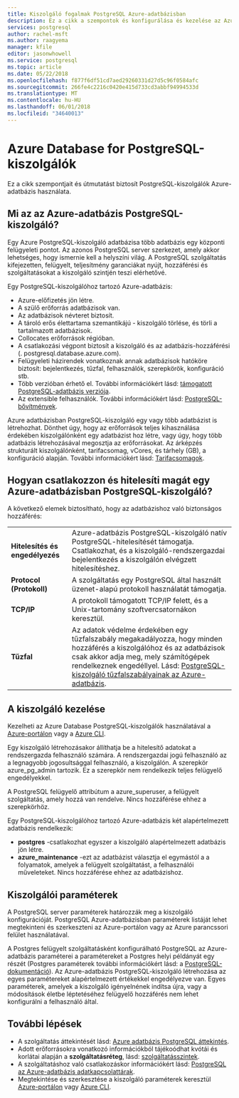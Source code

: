 ```yaml
---
title: Kiszolgáló fogalmak PostgreSQL Azure-adatbázisban
description: Ez a cikk a szempontok és konfigurálása és kezelése az Azure-adatbázis PostgreSQL-kiszolgálók iránymutatásokat tartalmaz.
services: postgresql
author: rachel-msft
ms.author: raagyema
manager: kfile
editor: jasonwhowell
ms.service: postgresql
ms.topic: article
ms.date: 05/22/2018
ms.openlocfilehash: f877f6df51cd7aed29260331d27d5c96f0584afc
ms.sourcegitcommit: 266fe4c2216c0420e415d733cd3abbf94994533d
ms.translationtype: MT
ms.contentlocale: hu-HU
ms.lasthandoff: 06/01/2018
ms.locfileid: "34640013"
---
```

# <a name="azure-database-for-postgresql-servers"></a>Azure Database for PostgreSQL-kiszolgálók
Ez a cikk szempontjait és útmutatást biztosít PostgreSQL-kiszolgálók Azure-adatbázis használata.

## <a name="what-is-an-azure-database-for-postgresql-server"></a>Mi az az Azure-adatbázis PostgreSQL-kiszolgáló?
Egy Azure PostgreSQL-kiszolgáló adatbázisa több adatbázis egy központi felügyeleti pontot. Az azonos PostgreSQL server szerkezet, amely akkor lehetséges, hogy ismernie kell a helyszíni világ. A PostgreSQL szolgáltatás kifejezetten, felügyelt, teljesítmény garanciákat nyújt, hozzáférési és szolgáltatásokat a kiszolgáló szintjén teszi elérhetővé.

Egy PostgreSQL-kiszolgálóhoz tartozó Azure-adatbázis:

- Azure-előfizetés jön létre.
- A szülő erőforrás adatbázisok van.
- Az adatbázisok névteret biztosít.
- A tároló erős élettartama szemantikájú - kiszolgáló törlése, és törli a tartalmazott adatbázisok.
- Collocates erőforrások régióban.
- A csatlakozási végpont biztosít a kiszolgáló és az adatbázis-hozzáférési (. postgresql.database.azure.com).
- Felügyeleti házirendek vonatkoznak annak adatbázisok hatóköre biztosít: bejelentkezés, tűzfal, felhasználók, szerepkörök, konfiguráció stb.
- Több verzióban érhető el. További információkért lásd: [támogatott PostgreSQL-adatbázis verziója](concepts-supported-versions.md).
- Az extensible felhasználók. További információkért lásd: [PostgreSQL-bővítmények](concepts-extensions.md).

Azure adatbázisban PostgreSQL-kiszolgáló egy vagy több adatbázist is létrehozhat. Dönthet úgy, hogy az erőforrások teljes kihasználása érdekében kiszolgálónként egy adatbázist hoz létre, vagy úgy, hogy több adatbázis létrehozásával megosztja az erőforrásokat. Az árképzés strukturált kiszolgálónként, tarifacsomag, vCores, és tárhely (GB), a konfiguráció alapján. További információkért lásd: [Tarifacsomagok](./concepts-pricing-tiers.md).

## <a name="how-do-i-connect-and-authenticate-to-an-azure-database-for-postgresql-server"></a>Hogyan csatlakozzon és hitelesíti magát egy Azure-adatbázisban PostgreSQL-kiszolgáló?
A következő elemek biztosítható, hogy az adatbázishoz való biztonságos hozzáférés:

|||
|:--|:--|
| **Hitelesítés és engedélyezés** | Azure-adatbázis PostgreSQL-kiszolgáló natív PostgreSQL-hitelesítését támogatja. Csatlakozhat, és a kiszolgáló-rendszergazdai bejelentkezés a kiszolgálón elvégzett hitelesítéshez. |
| **Protocol (Protokoll)** | A szolgáltatás egy PostgreSQL által használt üzenet-alapú protokoll használatát támogatja. |
| **TCP/IP** | A protokoll támogatott TCP/IP felett, és a Unix-tartomány szoftvercsatornákon keresztül. |
| **Tűzfal** | Az adatok védelme érdekében egy tűzfalszabály megakadályozza, hogy minden hozzáférés a kiszolgálóhoz és az adatbázisok csak akkor adja meg, mely számítógépek rendelkeznek engedéllyel. Lásd: [PostgreSQL-kiszolgáló tűzfalszabályainak az Azure-adatbázis](concepts-firewall-rules.md). |

## <a name="managing-your-server"></a>A kiszolgáló kezelése
Kezelheti az Azure Database PostgreSQL-kiszolgálók használatával a [Azure-portálon](https://portal.azure.com) vagy a [Azure CLI](/cli/azure/postgres).

Egy kiszolgáló létrehozásakor állíthatja be a hitelesítő adatokat a rendszergazda felhasználó számára. A rendszergazdai jogú felhasználó az a legnagyobb jogosultsággal felhasználó, a kiszolgálón. A szerepkör azure_pg_admin tartozik. Ez a szerepkör nem rendelkezik teljes felügyelő engedélyekkel. 

A PostgreSQL felügyelő attribútum a azure_superuser, a felügyelt szolgáltatás, amely hozzá van rendelve. Nincs hozzáférése ehhez a szerepkörhöz.

Egy PostgreSQL-kiszolgálóhoz tartozó Azure-adatbázis két alapértelmezett adatbázis rendelkezik: 
- **postgres** -csatlakozhat egyszer a kiszolgáló alapértelmezett adatbázis jön létre.
- **azure_maintenance** -ezt az adatbázist választja el egymástól a a folyamatok, amelyek a felügyelt szolgáltatást, a felhasználói műveleteket. Nincs hozzáférése ehhez az adatbázishoz.


## <a name="server-parameters"></a>Kiszolgálói paraméterek
A PostgreSQL server paraméterek határozzák meg a kiszolgáló konfigurációját. PostgreSQL Azure-adatbázisban paraméterek listáját lehet megtekinteni és szerkeszteni az Azure-portálon vagy az Azure parancssori felület használatával. 

A Postgres felügyelt szolgáltatásként konfigurálható PostgreSQL az Azure-adatbázis paraméterei a paramétereket a Postgres helyi példányát egy részét (Postgres paraméterek további információkért lásd: a [PostgreSQL-dokumentáció](https://www.postgresql.org/docs/9.6/static/runtime-config.html)). Az Azure-adatbázis PostgreSQL-kiszolgáló létrehozása az egyes paramétereket alapértelmezett értékekkel engedélyezve van. Egyes paraméterek, amelyek a kiszolgáló igényelnének indítsa újra, vagy a módosítások életbe léptetéséhez felügyelő hozzáférés nem lehet konfigurálni a felhasználó által.


## <a name="next-steps"></a>További lépések
- A szolgáltatás áttekintését lásd: [Azure adatbázis PostgreSQL áttekintés](overview.md).
- Adott erőforrásokra vonatkozó információkból tájékoódhat kvótái és korlátai alapján a **szolgáltatásréteg**, lásd: [szolgáltatásszintek](concepts-pricing-tiers.md).
- A szolgáltatáshoz való csatlakozáskor információkért lásd: [PostgreSQL az Azure-adatbázis adatkapcsolattárak](concepts-connection-libraries.md).
- Megtekintése és szerkesztése a kiszolgáló paraméterek keresztül [Azure-portálon](howto-configure-server-parameters-using-portal.md) vagy [Azure CLI](howto-configure-server-parameters-using-cli.md).
